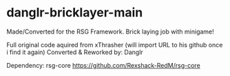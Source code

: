 # danglr-bricklayer-main
Made/Converted for the RSG Framework. Brick laying job with minigame!

Full original code aquired from xThrasher (will import URL to his github once i find it again)
Converted & Reworked by: Danglr

Dependency: rsg-core https://github.com/Rexshack-RedM/rsg-core
